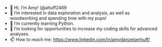- 👋 Hi, I’m Amy! (@ahuff2469
- 👀 I’m interested in data exploration and analysis, as well as woodworking and spending time with my pups!
- 🌱 I’m currently learning Python.
- 💞️ I’m looking for opportunities to increase my coding skills for advanced analyses.
- 📫 How to reach me: https://www.linkedin.com/in/amydanzeiserhuff/

<!---
ahuff2469/ahuff2469 is a ✨ special ✨ repository because its `README.md` (this file) appears on your GitHub profile.
You can click the Preview link to take a look at your changes.
--->
